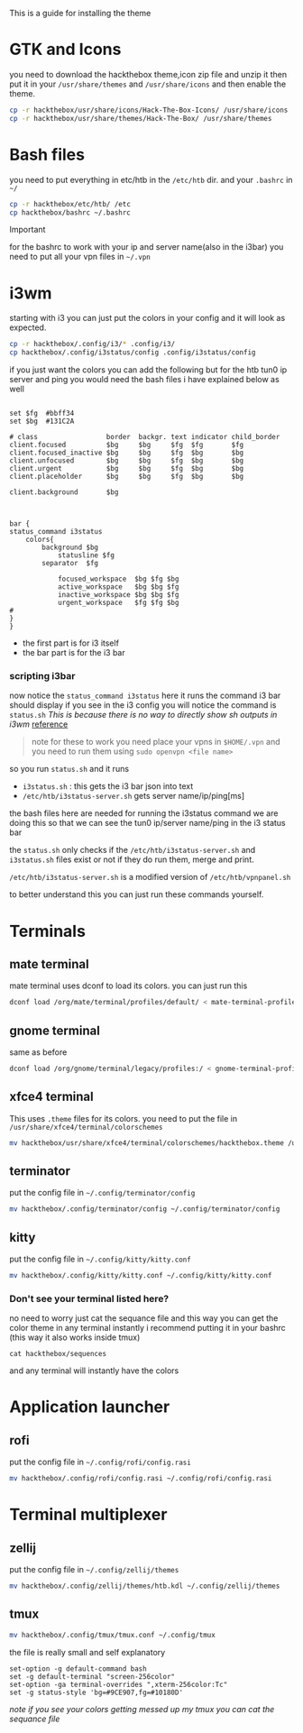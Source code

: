 This is a guide for installing the theme

# GTK and Icons

you need to download the hackthebox theme,icon zip file and unzip it then put it in your `/usr/share/themes` and `/usr/share/icons`
and then enable the theme.

```bash
cp -r hackthebox/usr/share/icons/Hack-The-Box-Icons/ /usr/share/icons
cp -r hackthebox/usr/share/themes/Hack-The-Box/ /usr/share/themes
```

# Bash files

you need to put everything in etc/htb in the `/etc/htb` dir.
and your `.bashrc` in `~/`

```bash
cp -r hackthebox/etc/htb/ /etc
cp hackthebox/bashrc ~/.bashrc
```


> [!IMPORTANT]  
> for the bashrc to work with your ip and server name(also in the i3bar) you need to put all your vpn files in `~/.vpn`

# i3wm

starting with i3 you can just put the colors in your config and it will look as expected.

```bash
cp -r hackthebox/.config/i3/* .config/i3/
cp hackthebox/.config/i3status/config .config/i3status/config
```
if you just want the colors you can add the following but for the htb tun0 ip server and ping you would need the bash files 
i have explained below as well
```

set $fg  #bbff34
set $bg  #131C2A

# class                 border  backgr. text indicator child_border
client.focused          $bg     $bg     $fg  $fg       $fg
client.focused_inactive $bg     $bg     $fg  $bg       $bg
client.unfocused        $bg     $bg     $fg  $bg       $bg
client.urgent           $bg     $bg     $fg  $bg       $bg
client.placeholder      $bg     $bg     $fg  $bg       $bg

client.background       $bg



bar {
status_command i3status
    colors{
        background $bg
            statusline $fg
        separator  $fg

            focused_workspace  $bg $fg $bg
            active_workspace   $bg $bg $fg
            inactive_workspace $bg $bg $fg
            urgent_workspace   $fg $fg $bg
#
}
}
```

*  the first part is for i3 itself
* the bar part is for the i3 bar

### scripting i3bar
now notice the `status_command i3status`
here it runs the command i3 bar should display 
if you see in the i3 config you will notice the command is `status.sh`
*This is because there is no way to directly show sh outputs in i3wm* [reference](https://faq.i3wm.org/question/4815/adding-shell-script-to-i3statusconf.1.html)

> note for these to work you need place your vpns in `$HOME/.vpn`
> and you need to run them using `sudo openvpn <file name>`

so you run `status.sh` and it runs 
* `i3status.sh` : this gets the i3 bar json into text
* `/etc/htb/i3status-server.sh`  gets server name/ip/ping[ms] 


the bash files here are needed for running the i3status command
we are doing this so that we can see the tun0 ip/server name/ping in the i3 status bar

the `status.sh` only checks if the `/etc/htb/i3status-server.sh` and `i3status.sh` files exist or not if they do run them, merge and print.

`/etc/htb/i3status-server.sh` is a modified version of `/etc/htb/vpnpanel.sh` 

to better understand this you can just run these commands yourself.


# Terminals

## mate terminal

mate terminal uses dconf to load its colors.
you can just run this 
```bash
dconf load /org/mate/terminal/profiles/default/ < mate-terminal-profiles.dconf
```

## gnome terminal

same as before
```bash
dconf load /org/gnome/terminal/legacy/profiles:/ < gnome-terminal-profiles.dconf
```
## xfce4 terminal

This uses `.theme` files for its colors. you need to put the file in `/usr/share/xfce4/terminal/colorschemes`

```bash
mv hackthebox/usr/share/xfce4/terminal/colorschemes/hackthebox.theme /usr/share/xfce4/terminal/colorschemes
```
## terminator

put the config file in `~/.config/terminator/config`

```bash
mv hackthebox/.config/terminator/config ~/.config/terminator/config
```

## kitty 

put the config file in `~/.config/kitty/kitty.conf`

```bash
mv hackthebox/.config/kitty/kitty.conf ~/.config/kitty/kitty.conf
```
### Don't see your terminal listed here?

no need to worry just cat the sequance file and this way you can get the color theme in any terminal instantly
i recommend putting it in your bashrc (this way it also works inside tmux)

`cat hackthebox/sequences`

and any terminal will instantly have the colors 

# Application launcher 

## rofi
put the config file in `~/.config/rofi/config.rasi`

```bash
mv hackthebox/.config/rofi/config.rasi ~/.config/rofi/config.rasi
```

# Terminal multiplexer

## zellij

put the config file in `~/.config/zellij/themes`

```bash
mv hackthebox/.config/zellij/themes/htb.kdl ~/.config/zellij/themes
```

## tmux 

```bash
mv hackthebox/.config/tmux/tmux.conf ~/.config/tmux
```
the file is really small and self explanatory 
```
set-option -g default-command bash
set -g default-terminal "screen-256color"
set-option -ga terminal-overrides ",xterm-256color:Tc"
set -g status-style 'bg=#9CE907,fg=#10180D'
```

*note if you see your colors getting messed up my tmux you can cat the sequance file*

